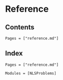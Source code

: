 # Reference

## Contents

```@contents
Pages = ["reference.md"]
```

## Index

```@index
Pages = ["reference.md"]
```

```@autodocs
Modules = [NLSProblems]
```
